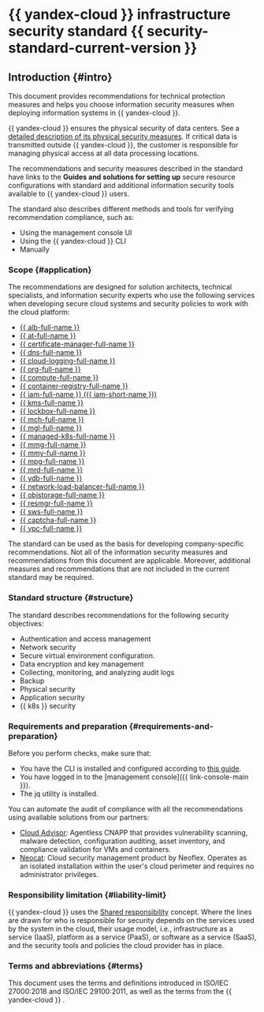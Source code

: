 # {{ yandex-cloud }} infrastructure security standard {{ security-standard-current-version }}

## Introduction {#intro}

This document provides recommendations for technical protection measures and helps you choose information security measures when deploying information systems in {{ yandex-cloud }}.

{{ yandex-cloud }} ensures the physical security of data centers. See a [detailed description of its physical security measures](../../../security/standarts.md). If critical data is transmitted outside {{ yandex-cloud }}, the customer is responsible for managing physical access at all data processing locations.

The recommendations and security measures described in the standard have links to the **Guides and solutions for setting up** secure resource configurations with standard and additional information security tools available to {{ yandex-cloud }} users.

The standard also describes different methods and tools for verifying recommendation compliance, such as:

* Using the management console UI
* Using the {{ yandex-cloud }} CLI
* Manually

### Scope {#application}


The recommendations are designed for solution architects, technical specialists, and information security experts who use the following services when developing secure cloud systems and security policies to work with the cloud platform:

* [{{ alb-full-name }}](../../../application-load-balancer/)
* [{{ at-full-name }}](../../../audit-trails/)
* [{{ certificate-manager-full-name }}](../../../certificate-manager/)
* [{{ dns-full-name }}](../../../dns/)
* [{{ cloud-logging-full-name }}](../../../logging/)
* [{{ org-full-name }}](../../../organization/)
* [{{ compute-full-name }}](../../../compute/)
* [{{ container-registry-full-name }}](../../../container-registry/)
* [{{ iam-full-name }} ({{ iam-short-name }})](../../../iam/)
* [{{ kms-full-name }}](../../../kms/)
* [{{ lockbox-full-name }}](../../../lockbox/)
* [{{ mch-full-name }}](../../../managed-clickhouse/)
* [{{ mgl-full-name }}](../../../managed-gitlab/)
* [{{ managed-k8s-full-name }}](../../../managed-kubernetes/)
* [{{ mmg-full-name }}](../../../storedoc/)
* [{{ mmy-full-name }}](../../../managed-mysql/)
* [{{ mpg-full-name }}](../../../managed-postgresql/)
* [{{ mrd-full-name }}](../../../managed-redis/)
* [{{ ydb-full-name }}](../../../ydb/)
* [{{ network-load-balancer-full-name }}](../../../network-load-balancer/)
* [{{ objstorage-full-name }}](../../../storage/)
* [{{ resmgr-full-name }}](../../../resource-manager/)
* [{{ sws-full-name }}](../../../smartwebsecurity/)
* [{{ captcha-full-name }}](../../../smartcaptcha/)
* [{{ vpc-full-name }}](../../../vpc/)

The standard can be used as the basis for developing company-specific recommendations. Not all of the information security measures and recommendations from this document are applicable. Moreover, additional measures and recommendations that are not included in the current standard may be required.

### Standard structure {#structure}

The standard describes recommendations for the following security objectives:
* Authentication and access management
* Network security
* Secure virtual environment configuration.
* Data encryption and key management
* Collecting, monitoring, and analyzing audit logs
* Backup
* Physical security
* Application security
* {{ k8s }} security

### Requirements and preparation {#requirements-and-preparation}

Before you perform checks, make sure that:
* You have the CLI is installed and configured according to [this guide](../../../cli/quickstart.md).
* You have logged in to the [management console]({{ link-console-main }}).
* The jq utility is installed.

You can automate the audit of compliance with all the recommendations using available solutions from our partners:
* [Cloud Advisor](/marketplace/products/cloudadvisor/cloudadvisor): Agentless CNAPP that provides vulnerability scanning, malware detection, configuration auditing, asset inventory, and compliance validation for VMs and containers.
* [Neocat](/marketplace/products/neoflex/neocat): Cloud security management product by Neoflex. Operates as an isolated installation within the user's cloud perimeter and requires no administrator privileges.

### Responsibility limitation {#liability-limit}

{{ yandex-cloud }} uses the [Shared responsibility](/security/shared-responsibility) concept. Where the lines are drawn for who is responsible for security depends on the services used by the system in the cloud, their usage model, i.e., infrastructure as a service (IaaS), platform as a service (PaaS), or software as a service (SaaS), and the security tools and policies the cloud provider has in place.

### Terms and abbreviations {#terms}

This document uses the terms and definitions introduced in ISO/IEC 27000:2018 and ISO/IEC 29100:2011, as well as the terms from the {{ yandex-cloud }} .
